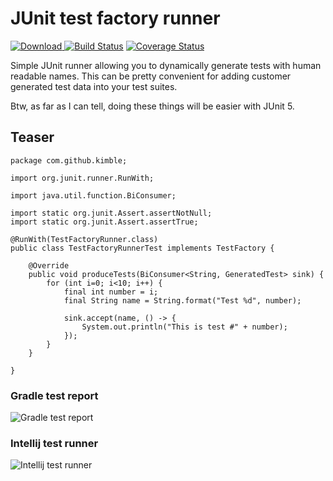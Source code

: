 JUnit test factory runner
=========================

[ ![Download](https://api.bintray.com/packages/kim-betti/maven/junit-test-factory/images/download.svg) ](https://bintray.com/kim-betti/maven/junit-test-factory/_latestVersion)
[![Build Status](https://app.snap-ci.com/kimble/junit-test-factory/branch/master/build_image)](https://app.snap-ci.com/kimble/junit-test-factory/branch/master)
[![Coverage Status](https://coveralls.io/repos/github/kimble/junit-test-factory/badge.svg?branch=master)](https://coveralls.io/github/kimble/junit-test-factory?branch=master)

Simple JUnit runner allowing you to dynamically generate tests with human readable names.
This can be pretty convenient for adding customer generated test data into your test suites.

Btw, as far as I can tell, doing these things will be easier with JUnit 5.

Teaser
------

    package com.github.kimble;

    import org.junit.runner.RunWith;

    import java.util.function.BiConsumer;

    import static org.junit.Assert.assertNotNull;
    import static org.junit.Assert.assertTrue;

    @RunWith(TestFactoryRunner.class)
    public class TestFactoryRunnerTest implements TestFactory {

        @Override
        public void produceTests(BiConsumer<String, GeneratedTest> sink) {
            for (int i=0; i<10; i++) {
                final int number = i;
                final String name = String.format("Test %d", number);

                sink.accept(name, () -> {
                    System.out.println("This is test #" + number);
                });
            }
        }

    }
    

### Gradle test report 
![Gradle test report](https://github.com/kimble/junit-test-factory/blob/master/docs/teaser/gradle-report.png)

### Intellij test runner
![Intellij test runner](https://github.com/kimble/junit-test-factory/blob/master/docs/teaser/intellij-report.png)
